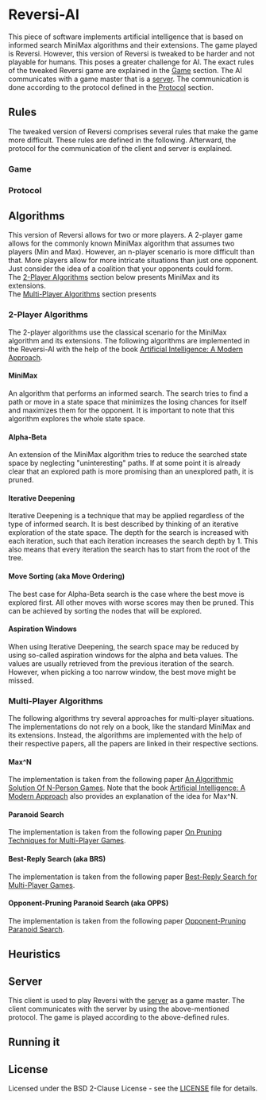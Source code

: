 # Reversi-AI
This piece of software implements artificial intelligence that is based on informed search MiniMax algorithms and their extensions.
The game played is Reversi. However, this version of Reversi is tweaked to be harder and not playable for humans.
This poses a greater challenge for AI. The exact rules of the tweaked Reversi game are explained in the [Game](#game) section.
The AI communicates with a game master that is a [server](https://github.com/marcluque/Reversi-Server).
The communication is done according to the protocol defined in the [Protocol](#protocol) section.

## Rules
The tweaked version of Reversi comprises several rules that make the game more difficult.
These rules are defined in the following.
Afterward, the protocol for the communication of the client and server is explained.

### Game

### Protocol

## Algorithms
This version of Reversi allows for two or more players.
A 2-player game allows for the commonly known MiniMax algorithm that assumes two players (Min and Max).
However, an n-player scenario is more difficult than that. More players allow for more intricate situations than just one opponent.
Just consider the idea of a coalition that your opponents could form.  
The [2-Player Algorithms](#2-player-algorithms) section below presents MiniMax and its extensions.  
The [Multi-Player Algorithms](#multi-player-algorithms) section presents

### 2-Player Algorithms
The 2-player algorithms use the classical scenario for the MiniMax algorithm and its extensions.
The following algorithms are implemented in the Reversi-AI with
the help of the book [Artificial Intelligence: A Modern Approach](http://aima.cs.berkeley.edu/).

#### MiniMax
An algorithm that performs an informed search.
The search tries to find a path or move in a state space that minimizes the losing chances for itself and maximizes them for the opponent.
It is important to note that this algorithm explores the whole state space.

#### Alpha-Beta
An extension of the MiniMax algorithm tries to reduce the searched state space by neglecting "uninteresting" paths.
If at some point it is already clear that an explored path is more promising than an unexplored path, it is pruned.

#### Iterative Deepening
Iterative Deepening is a technique that may be applied regardless of the type of informed search.
It is best described by thinking of an iterative exploration of the state space.
The depth for the search is increased with each iteration, such that each iteration increases the search depth by 1.
This also means that every iteration the search has to start from the root of the tree.

#### Move Sorting (aka Move Ordering)
The best case for Alpha-Beta search is the case where the best move is explored first.
All other moves with worse scores may then be pruned.
This can be achieved by sorting the nodes that will be explored.

#### Aspiration Windows
When using Iterative Deepening, the search space may be reduced by using so-called aspiration windows for the alpha and beta values.
The values are usually retrieved from the previous iteration of the search.
However, when picking a too narrow window, the best move might be missed.

### Multi-Player Algorithms
The following algorithms try several approaches for multi-player situations.
The implementations do not rely on a book, like the standard MiniMax and its extensions. 
Instead, the algorithms are implemented with the help of their respective papers, all the papers are linked in their respective sections.   

#### Max^N
The implementation is taken from the following paper [An Algorithmic Solution Of N-Person Games](https://www.aaai.org/Papers/AAAI/1986/AAAI86-025.pdf).
Note that the book [Artificial Intelligence: A Modern Approach](http://aima.cs.berkeley.edu/) also provides an explanation of the idea for Max^N.

#### Paranoid Search
The implementation is taken from the following paper [On Pruning Techniques for Multi-Player Games](https://www.aaai.org/Papers/AAAI/2000/AAAI00-031.pdf).

#### Best-Reply Search (aka BRS)
The implementation is taken from the following paper [Best-Reply Search for Multi-Player Games](https://dke.maastrichtuniversity.nl/m.winands/documents/BestReplySearch.pdf).

#### Opponent-Pruning Paranoid Search (aka OPPS)
The implementation is taken from the following paper [Opponent-Pruning Paranoid Search](https://dl.acm.org/doi/10.1145/3402942.3402957).

## Heuristics


## Server
This client is used to play Reversi with the [server](https://github.com/marcluque/Reversi-Server) as a game master.
The client communicates with the server by using the above-mentioned protocol.
The game is played according to the above-defined rules.

## Running it

## License
Licensed under the BSD 2-Clause License - see the [LICENSE](https://github.com/marcluque/Reversi-AI/blob/master/LICENSE) file for details.